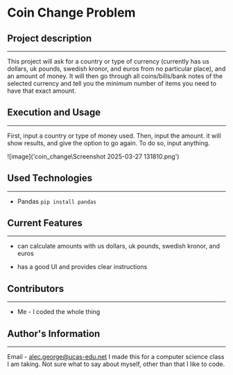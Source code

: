 # Coin Change Problem

## Project description
***
This project will ask for a country or type of currency (currently has us dollars, uk pounds, swedish kronor, and euros from no particular place), and an amount of money. It will then go through all coins/bills/bank notes of the selected currency and tell you the minimum number of items you need to have that exact amount.  

## Execution and Usage
***
First, input a country or type of money used. Then, input the amount. it will show results, and give the option to go again. To do so, input anything.

![image]('coin_change\Screenshot 2025-03-27 131810.png')  

## Used Technologies
***
+ Pandas
`pip install pandas`  

## Current Features
***
+ can calculate amounts with us dollars, uk pounds, swedish kronor, and euros

+ has a good UI and provides clear instructions  

## Contributors
***
+ Me - I coded the whole thing  

## Author's Information
***
Email - alec.george@ucas-edu.net
I made this for a computer science class I am taking. Not sure what to say about myself, other than that I like to code.  